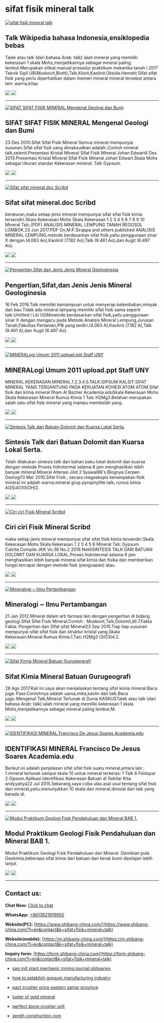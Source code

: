 # sifat fisik mineral talk

<a href="https://swt.shibang-china.com/?l=en&img&k=sifat+fisik+mineral+talk" target="_blank">![sifat fisik mineral talk](http://static.shibang-china.com/all-800x300/999.jpg)</a>

## Talk Wikipedia bahasa Indonesia,ensiklopedia bebas
Talek atau talk (dari bahasa Arab: talk) ialah mineral yang memiliki kekerasan 1 skala Mohs,menjadikannya sebagai mineral paling lembut.Merupakan silikat.manual prosedur praktikum mekanika tanah i 2017 Teknik Sipil UB(Muskovit,Biotit),Talk,Klorit,Kaolinit.Oksida.Hematit.Sifat sifat fisik yang perlu diperhatikan dalam memeri mineral mineral tersebut antara lain: warna,kilap.


<a href="https://whatsapp.shibangsoft.com/WhatsApp.php" target="_blank" title="WhatsApp">![](http://static.shibang-china.com/icon/whatsapp.png)</a> <a href="https://swt.shibang-china.com/?l=en&icon&k=sifat+fisik+mineral+talk" target="_blank">![](http://static.shibang-china.com/icon/chat-en.png)</a>

---

<a href="https://swt.shibang-china.com/?l=en&img&k=sifat+fisik+mineral+talk" target="_blank">![SIFAT SIFAT FISIK MINERAL Mengenal Geologi dan Bumi](http://static.shibang-china.com/all-800x300/509.jpg)</a>

## SIFAT SIFAT FISIK MINERAL Mengenal Geologi dan Bumi
23 Des 2010.Sifat Sifat Fisik Mineral Semua mineral mempunyai susunan.Sifat sifat fisik yang dimaksudkan adalah:.Contoh mineral talk,selenit.Presentasi Kristal Mineral Sifat Fisik Mineral Johan Edwart4 Des 2013.Presentasi Kristal Mineral Sifat Fisik Mineral Johan Edwart.Skala Mohs sebagai Ukuran standar Kekerasan mineral: Talk Gypsum.


<a href="https://whatsapp.shibangsoft.com/WhatsApp.php" target="_blank" title="WhatsApp">![](http://static.shibang-china.com/icon/whatsapp.png)</a> <a href="https://swt.shibang-china.com/?l=en&icon&k=sifat+fisik+mineral+talk" target="_blank">![](http://static.shibang-china.com/icon/chat-en.png)</a>

---

<a href="https://swt.shibang-china.com/?l=en&img&k=sifat+fisik+mineral+talk" target="_blank">![Sifat sifat mineral.doc Scribd](http://static.shibang-china.com/all-800x300/138.jpg)</a>

## Sifat sifat mineral.doc Scribd
beraturan,maka setiap jenis mineral mempunyai sifat sifat fisik kimia tersendiri.Skala Kekerasan Mohs Skala Kekerasan 1 2 3 4 5 6 7 8 9 10 Mineral Talc.(PDF) ANALISIS MINERAL LEMPUNG TANAH REGOSOL LOMBOK.23 Jun 2017.PDF On,M.P.Sirappa and others published ANALISIS MINERAL LEMPUNG.metode berdasarkan sifat fisik,yaitu penggunaan sinar X dengan.(4.063 Ao),Kaolinit (7.182 Ao),Talk (9.461 Ao),dan Augit (6.497 Ao).


<a href="https://whatsapp.shibangsoft.com/WhatsApp.php" target="_blank" title="WhatsApp">![](http://static.shibang-china.com/icon/whatsapp.png)</a> <a href="https://swt.shibang-china.com/?l=en&icon&k=sifat+fisik+mineral+talk" target="_blank">![](http://static.shibang-china.com/icon/chat-en.png)</a>

---

<a href="https://swt.shibang-china.com/?l=en&img&k=sifat+fisik+mineral+talk" target="_blank">![Pengertian,Sifat,dan Jenis Jenis Mineral Geologinesia](http://static.shibang-china.com/all-800x300/609.jpg)</a>

## Pengertian,Sifat,dan Jenis Jenis Mineral Geologinesia
16 Feb 2016.Talk memiliki kemampuan untuk menyerap kelembaban,minyak dan bau.Tidak ada mineral lainyang memiliki sifat fisik sama seperti talk.Untitled I Lib UGMmetode berdasarkan sifat fisik,yaitu penggunaan sinar X dengan mengacu pada Metode.Analisis Mineral Lempung,Jurusan Tanah,Fakultas Pertanian,IPB yang terdiri.(4.063 A),Kaolinit (7.182 A),Talk (9.461 A),dan Augit (6.497 Ao).


<a href="https://whatsapp.shibangsoft.com/WhatsApp.php" target="_blank" title="WhatsApp">![](http://static.shibang-china.com/icon/whatsapp.png)</a> <a href="https://swt.shibang-china.com/?l=en&icon&k=sifat+fisik+mineral+talk" target="_blank">![](http://static.shibang-china.com/icon/chat-en.png)</a>

---

<a href="https://swt.shibang-china.com/?l=en&img&k=sifat+fisik+mineral+talk" target="_blank">![MINERALogi Umum 2011 upload.ppt Staff UNY](http://static.shibang-china.com/all-800x300/242.jpg)</a>

## MINERALogi Umum 2011 upload.ppt Staff UNY
MINERAL.KEKERASAN.MINERAL.1.2.3.4.5.TALK.GIPSUM.KALSIT.SIFAT MINERAL YANG TERGANTUNG PADA KEKUATAN KOHESI ATOM ATOM.Sifat fisik dan kimia mineral Ilham Al Bazher Academia.eduSkala Kekerasan Mohs Skala Kekerasan Mineral Rumus Kimia 1 Talc H2Mg3.Belahan merupakan salah satu sifat fisik mineral yang mampu membelah yang.


<a href="https://whatsapp.shibangsoft.com/WhatsApp.php" target="_blank" title="WhatsApp">![](http://static.shibang-china.com/icon/whatsapp.png)</a> <a href="https://swt.shibang-china.com/?l=en&icon&k=sifat+fisik+mineral+talk" target="_blank">![](http://static.shibang-china.com/icon/chat-en.png)</a>

---

<a href="https://swt.shibang-china.com/?l=en&img&k=sifat+fisik+mineral+talk" target="_blank">![Sintesis Talk dari Batuan Dolomit dan Kuarsa Lokal Serta.](http://static.shibang-china.com/all-800x300/219.jpg)</a>

## Sintesis Talk dari Batuan Dolomit dan Kuarsa Lokal Serta.
Telah dilakukan sintesis talk dari bahan baku lokal dolomit dan kuarsa dengan metode.Proses hidrotermal selama 6 jam menghasilkan lebih banyak mineral.Mineral Alterasi Jilid 2 Syawal88&#39;s Blognya Cerpen Geologi13 Mar 2010.Sifat Fisik ; secara megaskopis kenampakan fisik mineral ini adalah warna.mineral grup pyrophyllite talk; rumus kimia Al2Si4O10(OH)2.


<a href="https://whatsapp.shibangsoft.com/WhatsApp.php" target="_blank" title="WhatsApp">![](http://static.shibang-china.com/icon/whatsapp.png)</a> <a href="https://swt.shibang-china.com/?l=en&icon&k=sifat+fisik+mineral+talk" target="_blank">![](http://static.shibang-china.com/icon/chat-en.png)</a>

---

<a href="https://swt.shibang-china.com/?l=en&img&k=sifat+fisik+mineral+talk" target="_blank">![Ciri ciri Fisik Mineral Scribd](http://static.shibang-china.com/all-800x300/57.jpg)</a>

## Ciri ciri Fisik Mineral Scribd
maka setiap jenis mineral mempunyai sifat sifat fisik kimia tersendiri.Skala Kekerasan Mohs Skala Kekerasan 1 2 3 4 5 6 Mineral Talc Gypsum Calcite.Compile JKK Vo.38 No.2 2016 NelitiSINTESIS TALK DARI BATUAN DOLOMIT DAN KUARSA LOKAL.Proses hidrotermal selama 6 jam menghasilkan lebih banyak mineral.sifat kimia dan fisika dan memberikan fungsi.tercapai dengan metode fisik (penguapan) atau.


<a href="https://whatsapp.shibangsoft.com/WhatsApp.php" target="_blank" title="WhatsApp">![](http://static.shibang-china.com/icon/whatsapp.png)</a> <a href="https://swt.shibang-china.com/?l=en&icon&k=sifat+fisik+mineral+talk" target="_blank">![](http://static.shibang-china.com/icon/chat-en.png)</a>

---

<a href="https://swt.shibang-china.com/?l=en&img&k=sifat+fisik+mineral+talk" target="_blank">![Mineralogi ~ Ilmu Pertambangan](http://static.shibang-china.com/all-800x300/1496.jpg)</a>

## Mineralogi ~ Ilmu Pertambangan
21 Jan 2012.Mineral dalam arti farmasi lain dengan pengertian di bidang geologi.Sifat Sifat Fisik Mineral.Contoh : Muskovit,Talk,Dolomit,dll.7.Fakta Fakta: Pengertian dan SIfat sifat Mineral23 Sep 2015.Tiap tiap susunan mempunyai sifat sifat fisik dan struktur kristal yang.Skala Kekerasan.Mineral.Rumus Kimia.1.Talc.H2Mg3 (SiO3)4.2.


<a href="https://whatsapp.shibangsoft.com/WhatsApp.php" target="_blank" title="WhatsApp">![](http://static.shibang-china.com/icon/whatsapp.png)</a> <a href="https://swt.shibang-china.com/?l=en&icon&k=sifat+fisik+mineral+talk" target="_blank">![](http://static.shibang-china.com/icon/chat-en.png)</a>

---

<a href="https://swt.shibang-china.com/?l=en&img&k=sifat+fisik+mineral+talk" target="_blank">![Sifat Kimia Mineral Batuan Gurugeografi](http://static.shibang-china.com/all-800x300/783.jpg)</a>

## Sifat Kimia Mineral Batuan Gurugeografi
28 Ags 2017.Kali ini saya akan menjelaskan tentang sifat kimia mineral.Baca juga: Fase.Contohnya adalah uarsa,mika,kaolin dan talk.Baca juga:.Mengenal Talk,Mineral Terlunak di Dunia KASKUSTalek atau talk (dari bahasa Arab: talk) ialah mineral yang memiliki kekerasan 1 skala Mohs,menjadikannya sebagai mineral paling lembut.M.


<a href="https://whatsapp.shibangsoft.com/WhatsApp.php" target="_blank" title="WhatsApp">![](http://static.shibang-china.com/icon/whatsapp.png)</a> <a href="https://swt.shibang-china.com/?l=en&icon&k=sifat+fisik+mineral+talk" target="_blank">![](http://static.shibang-china.com/icon/chat-en.png)</a>

---

<a href="https://swt.shibang-china.com/?l=en&img&k=sifat+fisik+mineral+talk" target="_blank">![IDENTIFIKASI MINERAL Francisco De Jesus Soares Academia.edu](http://static.shibang-china.com/all-800x300/701.jpg)</a>

## IDENTIFIKASI MINERAL Francisco De Jesus Soares Academia.edu
Berikut ini adalah penjelasan sifat sifat fisik suatu mineral,antara lain : 1.mineral terlunak sampai skala 10 untuk mineral terkeras: 1 Talk 6 Feldspar 2 Gipsum.Aplikasi Identifikasi Kekerasan Batuan di Sekitar Kita andyyahya22 Jul 2015.Sekarang,saya coba ulas asal usul tentang sifat fisik dari mineral,yaitu.menunjukkan 10 skala dari mineral,dimulai dari talk yang berada di.


<a href="https://whatsapp.shibangsoft.com/WhatsApp.php" target="_blank" title="WhatsApp">![](http://static.shibang-china.com/icon/whatsapp.png)</a> <a href="https://swt.shibang-china.com/?l=en&icon&k=sifat+fisik+mineral+talk" target="_blank">![](http://static.shibang-china.com/icon/chat-en.png)</a>

---

<a href="https://swt.shibang-china.com/?l=en&img&k=sifat+fisik+mineral+talk" target="_blank">![Modul Praktikum Geologi Fisik Pendahuluan dan Mineral BAB 1.](http://static.shibang-china.com/all-800x300/164.jpg)</a>

## Modul Praktikum Geologi Fisik Pendahuluan dan Mineral BAB 1.
Modul Praktikum Geologi Fisik Pendahuluan dan Mineral .Demikian pula Geokimia,beberapa sifat kimia dari batuan dan kerak bumi dipelajari lebih lanjut.

<a href="https://whatsapp.shibangsoft.com/WhatsApp.php" target="_blank" title="WhatsApp">![](http://static.shibang-china.com/icon/whatsapp.png)</a> <a href="https://swt.shibang-china.com/?l=en&icon&k=sifat+fisik+mineral+talk" target="_blank">![](http://static.shibang-china.com/icon/chat-en.png)</a>

---
## Contact us:

**Chat Now:** [Click to chat](https://swt.shibang-china.com?l=en&contact&k=sifat+fisik+mineral+talk)

**WhatsApp:**  [+8613621919955](https://whatsapp.shibangsoft.com/WhatsApp.php)

**Website(PC):** [https://www.shibang-china.com/](https://www.shibang-china.com/?l=en&contact&k=sifat+fisik+mineral+talk)

**Website(mobile):** [https://m.shibang-china.com/](https://m.shibang-china.com/?l=en&contact&k=sifat+fisik+mineral+talk)

**Inquiry form:** [https://form.shibang-china.com](https://form.shibang-china.com?l=en&contact&k=sifat+fisik+mineral+talk)

* [sag mill plant mechanic mining journal obituaries](../135/sag%20mill%20plant%20mechanic%20mining%20journal%20obituaries.md)

* [how to establish gypsum manufacturing industry](../128/how%20to%20establish%20gypsum%20manufacturing%20industry.md)

* [pact crusher price eastern samar province](../135/pact%20crusher%20price%20eastern%20samar%20province.md)

* [luster of gold mineral](../140/luster%20of%20gold%20mineral.md)

* [perfect stone crusher unit](../127/perfect%20stone%20crusher%20unit.md)

* [zenith construction com](../127/zenith%20construction%20com.md)